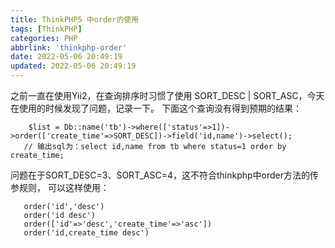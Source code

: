 ```yaml
---
title: ThinkPHP5 中order的使用
tags: [ThinkPHP]
categories: PHP
abbrlink: 'thinkphp-order'
date: 2022-05-06 20:49:19
updated: 2022-05-06 20:49:19
---
```

之前一直在使用Yii2，在查询排序时习惯了使用 SORT_DESC | SORT_ASC，今天在使用的时候发现了问题，记录一下。
下面这个查询没有得到预期的结果：
``` 
    $list = Db::name('tb')->where(['status'=>1])->order(['create_time'=>SORT_DESC])->field('id,name')->select();
   // 输出sql为：select id,name from tb where status=1 order by create_time;
``` 

问题在于SORT_DESC=3、SORT_ASC=4，这不符合thinkphp中order方法的传参规则，
可以这样使用：

``` 
   order('id','desc')
   order('id desc')
   order(['id'=>'desc','create_time'=>'asc'])
   order('id,create_time desc')
``` 
